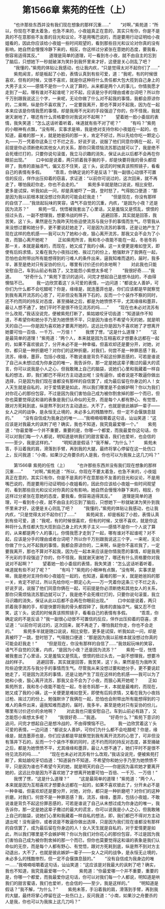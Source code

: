 # 　　第1566章 紫苑的任性（上）
　　“也许那些东西并没有我们现在想象的那样沉重……”
　　“对啊，”紫苑道：“所以，你现在不要太着急，也急不来的，小夜姐真正在意的，其实只有你，你是不是真的不在意那些不友善的目光和议论，不是用嘴巴说的，而是要用行动证明给小夜姐看的，因此你应该给小夜姐一些时间观望的，看到那些目光和议论对你真的没有影响，她自然会慢慢冷静下来的，相反，你这样过分紧张在意她的态度，要我看，倒容易适得其反。”
　　道理是简单的道理，可一看到冬小夜，就不由自主的忘到了脑后，只想她下一秒就破涕为笑扑到我怀里来才好，这便是关心则乱了吧？
　　“我懂的，”紫苑的体贴让我感动，也让我内疚，“只是觉得太对不起你们了……”
　　紫苑闻言，却是板起了小脸，表情认真到有些可爱，道：“我呢，有的时候很喜欢，但有的时候，又很不喜欢，就是你这种将什么责任都大包大揽到自己身上的大男子主义——感情不是你一个人说了算的，从来都是两个人的事儿，你情我愿才走到了一起，哪有谁对不起谁呢？对不起，应该是分手的理由或者台词吧？所以你千万别跟我说这三个字，一来呢，无论你做了什么对不起我的事情，我都会原谅你的，二来啊，纵是你不喜欢我了，一定要我离开，那也不算对不起我，因为在一起本来应该是你情我愿的事情，却是我用不光彩的手段强迫了你的，你不怪我，我就谢天谢地了，哪还有什么资格要你对我说对不起啊？”
　　望着她一脸小委屈的表情，我失笑道：“怎么这话听着听着，味道就有些不对了呢？”
　　“有吗？”紫苑的小眼神有点飘，“没有啊，实事求是嘛，我是绝对支持你和小夜姐在一起的，也知道，最难的那一关，就是她爸妈的那一关，肯定不好过，所以先给你吃一颗定心丸——万一凭着你这条三寸不烂之舌，好说歹说，说服了他们同意你俩在一起，可前提是你必须断绝和其他女人的关系，那你只需烦恼流苏那边就可以了，我是绝不会死缠烂打的，只要你说句滚蛋，我立马识趣的消失，保证从此以后都不会再在你眼前出现。”
　　口中如是说着，两只抓着我手腕的手，却是快要将我的骨头都捏碎了，我疼的直抽凉气，偏又忍不住笑，这丫头，说谎的时候真该照照镜子，看看自己的表情有多假。
　　“乖乖，你确定说的不是反话？”我一副很心动很不可置信的反应，佯作出压抑着的窃喜，求证道：“以前你可说过的，这次回来，就不再走了，哪怕我赶你走，你也不会走的。”
　　紫苑多半就是随口说说，相比安慰，更多是试探，听我如此一问，却是真被吓了一跳，登时怒了，气得脱口便道：“那是因为我以前根本就没想过你真的可能会赶我走！”
　　“但是现在，你没有那样的自信了……”我敛起玩味的笑容，语气不自觉的沉重，内疚，“是因为小夜？还是因为流苏？”
　　紫苑一怔，恍悟被我套出了心里话，又是羞恼又是慌乱，恨恨的扭过头去，一副不想理我，想要冷战的样子。
　　逃避回答，其实就是回答，我苦笑，这丫头，果然是在为我昨天险些迫使流苏与我分手的事情而生气。尽管我从来没想过要和她分手，更不要说赶她走了，可是因为流苏的事情，还是让她产生了现在这样的危机感——我可以为了她和小夜，狠心离开流苏，那我又会不会为了小夜，而狠心离开她呢？
　　正如紫苑所言，我和冬小夜能不能在一起，冬爸冬妈那一关，本就是最难的，而现在，她又成了我的小姨，这一关便更是难如登天，即使有后妈求情，又看在我为小夜挡过枪、挨过刀的份上，勉强默许了我俩在一起，恐怕也会附带出所有能想得到的刁难人的条件出来，逼我知难而退的，届时，我多半，甚至是绝对只有妥协的份儿，哪里有讨价还价的余地啊？
　　对此我也只能安慰自己，车到山前必有路了，又怎能怨小紫想太多呢？
　　“我很好奇……”我道。
　　“好奇什么？”紫苑下意识的追问，问完才想起自己是想冷战的，不由得懊恼不已。
　　我一边欣赏着这丫头可爱的表情，一边问道：“都说女人善妒，可你们为什么都不会吃醋呢？你是，缘缘是，就连墨菲也是，你们应该都是早就察觉到我有离开流苏的心思了，可非但没有落井下石的，反而一个个装作不察的同时，还不约而同的持反对态度，甚至捅破之后，都是为她愤愤不平，尤其缘缘和墨菲，最让人想不通了，她们平时不是很不待见流苏的吗……”
　　“现在也未必对流苏有什么改观，”我话没说完，便被紫苑打断了，紫姑娘咬牙切齿道：“知道装作不知道，不希望你和她分手乃至为她愤愤不平，只是因为谁也不希望今天的她，就是明天的自己——你是因为喜欢她才要离开她的，这远比你是因为不喜欢她了才想离开她要可怕一百倍、一千万、一万倍！”
　　我愣了愣，“这是什么道理？”
　　“这是最简单的道理！”紫苑道：“两个人，本来就是因为互相喜欢才想要永远都在一起的，如果不喜欢彼此了，分开未必不是一种幸福，但喜欢却还是要分开，对她，对你，都只是一种折磨吧？对你们的这种折磨，对我们，何尝不是一种罪恶感？我，流苏，缘缘，墨菲，包括小夜姐，不敢说谁是背负不起这份罪恶感的，可若是谁说了自己从未想过成为你身边的唯一，我告诉你，那一定是她这辈子撒过的最大的谎言，你可以说我是小人之心，但我敢赌上自己的脑袋，说她们心里和我藏着一样自私的想法，即，我们都巴不得对方主动退出呢！没有逼你，或者说是不敢逼你做出选择，只是因为我们现在谁都没有那样的自信罢了，成为最后留在你身边的人！女人天生就是自私的，对于爱情更是如此，所以我们哪里是不会嫉妒啊？你以为我们对你花心的那份包容，不过是因为我们害怕自己成为被你割舍掉的那一个而已，但你也莫要觉得这和谐的表象是我们认命似的无奈，而是每个人都有野心、有觉悟，跟对方死耗到底，纵是熬不到对方主动退出，大不了，也就是彼此嫉妒一辈子——女人之间的战争，是永恒无止境的，未必多么的残酷惨烈，但一定不会偃旗息鼓的。”
　　“没有自信成为我身边的唯一……”我喃喃咀嚼着这句话，讪讪笑道：“这应该是对我最大的讽刺了吧？确实，我也不知道，我究竟最爱哪一个。”
　　紫苑道：“你最爱哪一个并不重要，重要的是，你哪一个都爱，而我最爱你这句话，你可以对我们每一个人都说，明知道是哄我们的甜言蜜语，我们也爱听，也会信的——至少，我是这样的。”
　　“明知道是假话？”我不解，“为什么？”
　　紫苑未答，手沿着我的肩，滑落到手臂，再到我的大腿，最终将掌心停留在这一处伤口上，反问我道：“小南，如果沙之舟要杀的人是我，你也可以为我挨上这几刀吗？”

　　第1566章 紫苑的任性（上）
　　“也许那些东西并没有我们现在想象的那样沉重……”
　　“对啊，”紫苑道：“所以，你现在不要太着急，也急不来的，小夜姐真正在意的，其实只有你，你是不是真的不在意那些不友善的目光和议论，不是用嘴巴说的，而是要用行动证明给小夜姐看的，因此你应该给小夜姐一些时间观望的，看到那些目光和议论对你真的没有影响，她自然会慢慢冷静下来的，相反，你这样过分紧张在意她的态度，要我看，倒容易适得其反。”
　　道理是简单的道理，可一看到冬小夜，就不由自主的忘到了脑后，只想她下一秒就破涕为笑扑到我怀里来才好，这便是关心则乱了吧？
　　“我懂的，”紫苑的体贴让我感动，也让我内疚，“只是觉得太对不起你们了……”
　　紫苑闻言，却是板起了小脸，表情认真到有些可爱，道：“我呢，有的时候很喜欢，但有的时候，又很不喜欢，就是你这种将什么责任都大包大揽到自己身上的大男子主义——感情不是你一个人说了算的，从来都是两个人的事儿，你情我愿才走到了一起，哪有谁对不起谁呢？对不起，应该是分手的理由或者台词吧？所以你千万别跟我说这三个字，一来呢，无论你做了什么对不起我的事情，我都会原谅你的，二来啊，纵是你不喜欢我了，一定要我离开，那也不算对不起我，因为在一起本来应该是你情我愿的事情，却是我用不光彩的手段强迫了你的，你不怪我，我就谢天谢地了，哪还有什么资格要你对我说对不起啊？”
　　望着她一脸小委屈的表情，我失笑道：“怎么这话听着听着，味道就有些不对了呢？”
　　“有吗？”紫苑的小眼神有点飘，“没有啊，实事求是嘛，我是绝对支持你和小夜姐在一起的，也知道，最难的那一关，就是她爸妈的那一关，肯定不好过，所以先给你吃一颗定心丸——万一凭着你这条三寸不烂之舌，好说歹说，说服了他们同意你俩在一起，可前提是你必须断绝和其他女人的关系，那你只需烦恼流苏那边就可以了，我是绝不会死缠烂打的，只要你说句滚蛋，我立马识趣的消失，保证从此以后都不会再在你眼前出现。”
　　口中如是说着，两只抓着我手腕的手，却是快要将我的骨头都捏碎了，我疼的直抽凉气，偏又忍不住笑，这丫头，说谎的时候真该照照镜子，看看自己的表情有多假。
　　“乖乖，你确定说的不是反话？”我一副很心动很不可置信的反应，佯作出压抑着的窃喜，求证道：“以前你可说过的，这次回来，就不再走了，哪怕我赶你走，你也不会走的。”
　　紫苑多半就是随口说说，相比安慰，更多是试探，听我如此一问，却是真被吓了一跳，登时怒了，气得脱口便道：“那是因为我以前根本就没想过你真的可能会赶我走！”
　　“但是现在，你没有那样的自信了……”我敛起玩味的笑容，语气不自觉的沉重，内疚，“是因为小夜？还是因为流苏？”
　　紫苑一怔，恍悟被我套出了心里话，又是羞恼又是慌乱，恨恨的扭过头去，一副不想理我，想要冷战的样子。
　　逃避回答，其实就是回答，我苦笑，这丫头，果然是在为我昨天险些迫使流苏与我分手的事情而生气。尽管我从来没想过要和她分手，更不要说赶她走了，可是因为流苏的事情，还是让她产生了现在这样的危机感——我可以为了她和小夜，狠心离开流苏，那我又会不会为了小夜，而狠心离开她呢？
　　正如紫苑所言，我和冬小夜能不能在一起，冬爸冬妈那一关，本就是最难的，而现在，她又成了我的小姨，这一关便更是难如登天，即使有后妈求情，又看在我为小夜挡过枪、挨过刀的份上，勉强默许了我俩在一起，恐怕也会附带出所有能想得到的刁难人的条件出来，逼我知难而退的，届时，我多半，甚至是绝对只有妥协的份儿，哪里有讨价还价的余地啊？
　　对此我也只能安慰自己，车到山前必有路了，又怎能怨小紫想太多呢？
　　“我很好奇……”我道。
　　“好奇什么？”紫苑下意识的追问，问完才想起自己是想冷战的，不由得懊恼不已。
　　我一边欣赏着这丫头可爱的表情，一边问道：“都说女人善妒，可你们为什么都不会吃醋呢？你是，缘缘是，就连墨菲也是，你们应该都是早就察觉到我有离开流苏的心思了，可非但没有落井下石的，反而一个个装作不察的同时，还不约而同的持反对态度，甚至捅破之后，都是为她愤愤不平，尤其缘缘和墨菲，最让人想不通了，她们平时不是很不待见流苏的吗……”
　　“现在也未必对流苏有什么改观，”我话没说完，便被紫苑打断了，紫姑娘咬牙切齿道：“知道装作不知道，不希望你和她分手乃至为她愤愤不平，只是因为谁也不希望今天的她，就是明天的自己——你是因为喜欢她才要离开她的，这远比你是因为不喜欢她了才想离开她要可怕一百倍、一千万、一万倍！”
　　我愣了愣，“这是什么道理？”
　　“这是最简单的道理！”紫苑道：“两个人，本来就是因为互相喜欢才想要永远都在一起的，如果不喜欢彼此了，分开未必不是一种幸福，但喜欢却还是要分开，对她，对你，都只是一种折磨吧？对你们的这种折磨，对我们，何尝不是一种罪恶感？我，流苏，缘缘，墨菲，包括小夜姐，不敢说谁是背负不起这份罪恶感的，可若是谁说了自己从未想过成为你身边的唯一，我告诉你，那一定是她这辈子撒过的最大的谎言，你可以说我是小人之心，但我敢赌上自己的脑袋，说她们心里和我藏着一样自私的想法，即，我们都巴不得对方主动退出呢！没有逼你，或者说是不敢逼你做出选择，只是因为我们现在谁都没有那样的自信罢了，成为最后留在你身边的人！女人天生就是自私的，对于爱情更是如此，所以我们哪里是不会嫉妒啊？你以为我们对你花心的那份包容，不过是因为我们害怕自己成为被你割舍掉的那一个而已，但你也莫要觉得这和谐的表象是我们认命似的无奈，而是每个人都有野心、有觉悟，跟对方死耗到底，纵是熬不到对方主动退出，大不了，也就是彼此嫉妒一辈子——女人之间的战争，是永恒无止境的，未必多么的残酷惨烈，但一定不会偃旗息鼓的。”
　　“没有自信成为我身边的唯一……”我喃喃咀嚼着这句话，讪讪笑道：“这应该是对我最大的讽刺了吧？确实，我也不知道，我究竟最爱哪一个。”
　　紫苑道：“你最爱哪一个并不重要，重要的是，你哪一个都爱，而我最爱你这句话，你可以对我们每一个人都说，明知道是哄我们的甜言蜜语，我们也爱听，也会信的——至少，我是这样的。”
　　“明知道是假话？”我不解，“为什么？”
　　紫苑未答，手沿着我的肩，滑落到手臂，再到我的大腿，最终将掌心停留在这一处伤口上，反问我道：“小南，如果沙之舟要杀的人是我，你也可以为我挨上这几刀吗？”
